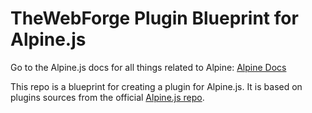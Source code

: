 # TheWebForge Plugin Blueprint for Alpine.js

Go to the Alpine.js docs for all things related to Alpine: [Alpine Docs](https://alpinejs.dev)

This repo is a blueprint for creating a plugin for Alpine.js. It is based on plugins sources from the official [Alpine.js repo](https://github.com/alpinejs/alpine).
